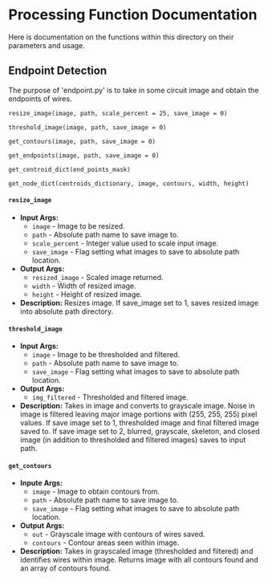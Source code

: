 # Processing Function Documentation
Here is documentation on the functions within this directory on their parameters and usage.

## Endpoint Detection
The purpose of 'endpoint.py' is to take in some circuit image and obtain 
the endpoints of wires. 

```
resize_image(image, path, scale_percent = 25, save_image = 0)

threshold_image(image, path, save_image = 0)

get_contours(image, path, save_image = 0)

get_endpoints(image, path, save_image = 0)

get_centroid_dict(end_points_mask)

get_node_dict(centroids_dictionary, image, contours, width, height)
```


#### `resize_image`
* **Input Args:**
  * `image` - Image to be resized.
  * `path` - Absolute path name to save image to.
  * `scale_percent` - Integer value used to scale input image.
  * `save_image` - Flag setting what images to save to absolute path location.
* **Output Args:**
  * `resized_image` - Scaled image returned.
  * `width` - Width of resized image.
  * `height` - Height of resized image.
* **Description:** Resizes image. If save_image set to 1, saves resized image into absolute path directory. 

#### `threshold_image`
* **Input Args:**
  * `image` - Image to be thresholded and filtered.
  * `path` - Absolute path name to save image to.
  * `save_image` - Flag setting what images to save to absolute path location.
* **Output Args:**
  * `img_filtered` - Thresholded and filtered image.
* **Description:** Takes in image and converts to grayscale image. Noise in image is filtered leaving major image portions with (255, 255, 255) pixel values. If save image set to 1, thresholded image and final filtered image saved to. If save image set to 2, blurred, grayscale, skeleton, and closed image (in addition to thresholded and filtered images) saves to input path.  

#### `get_contours`
* **Inpute Args:**
  * `image` - Image to obtain contours from.
  * `path` - Absolute path name to save image to.
  * `save_image` -  Flag setting what images to save to absolute path location.
* **Output Args:**
  * `out` - Grayscale image with contours of wires saved.
  * `contours` - Contour areas seen within image.
* **Description:** Takes in grayscaled image (thresholded and filtered) and identifies wires within image. Returns image with all contours found and an array of contours found.
